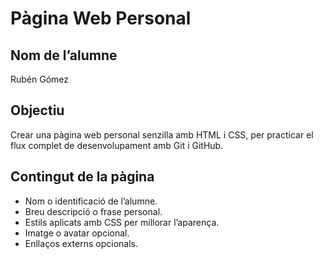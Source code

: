 # Pàgina Web Personal

## Nom de l’alumne
Rubén Gómez

## Objectiu
Crear una pàgina web personal senzilla amb HTML i CSS, per practicar el flux complet de desenvolupament amb Git i GitHub.

## Contingut de la pàgina
- Nom o identificació de l’alumne.
- Breu descripció o frase personal.
- Estils aplicats amb CSS per millorar l’aparença.
- Imatge o avatar opcional.
- Enllaços externs opcionals.